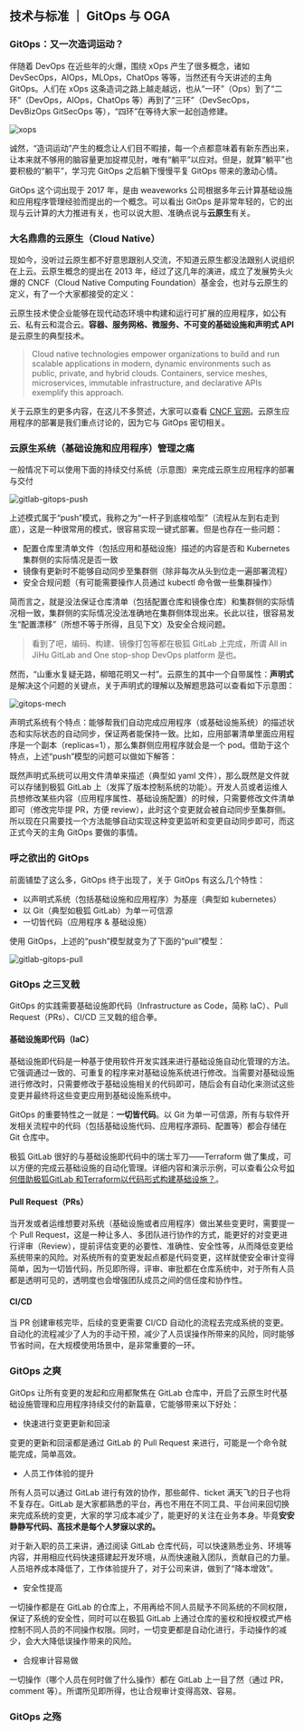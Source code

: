 ## 技术与标准 ｜ GitOps 与 OGA

### GitOps：又一次造词运动？

伴随着 DevOps 在近些年的火爆，围绕 xOps 产生了很多概念，诸如 DevSecOps，AIOps，MLOps，ChatOps 等等，当然还有今天讲述的主角 GitOps。人们在 xOps 这条造词之路上越走越远，也从“一环”（Ops）到了“二环”（DevOps，AIOps，ChatOps 等）再到了“三环”（DevSecOps，DevBizOps GitSecOps 等），“四环”在等待大家一起创造修建。

![xops](https://github.com/majinghe/DevOps/blob/main/images/gitops/xops.png)

诚然，“造词运动”产生的概念让人们目不暇接，每一个点都意味着有新东西出来，让本来就不够用的脑容量更加捉襟见肘，唯有“躺平”以应对。但是，就算“躺平”也要积极的“躺平”，学习完 GitOps 之后躺下慢慢平复 GitOps 带来的激动心情。

GitOps 这个词出现于 2017 年，是由 weaveworks 公司根据多年云计算基础设施和应用程序管理经验而提出的一个概念。可以看出 GitOps 是非常年轻的，它的出现与云计算的大力推进有关，也可以说大胆、准确点说与**云原生**有关。

### 大名鼎鼎的云原生（Cloud Native）

现如今，没听过云原生都不好意思跟别人交流，不知道云原生都没法跟别人说组织在上云。云原生概念的提出在 2013 年，经过了这几年的演进，成立了发展势头火爆的 CNCF（Cloud Native Computing Foundation）基金会，也对与云原生的定义，有了一个大家都接受的定义：

云原生技术使企业能够在现代动态环境中构建和运行可扩展的应用程序，如公有云、私有云和混合云。**容器、服务网格、微服务、不可变的基础设施和声明式 API** 是云原生的典型技术。

> Cloud native technologies empower organizations to build and run scalable applications in modern, dynamic environments such as public, private, and hybrid clouds. Containers, service meshes, microservices, immutable infrastructure, and declarative APIs exemplify this approach.

关于云原生的更多内容，在这儿不多赘述，大家可以查看 [CNCF 官网](https://www.cncf.io)。云原生应用程序的部署是我们重点讨论的，因为它与 GitOps 密切相关。

### 云原生系统（基础设施和应用程序）管理之痛

一般情况下可以使用下面的持续交付系统（示意图）来完成云原生应用程序的部署与交付

![gitlab-gitops-push](https://github.com/majinghe/DevOps/blob/main/images/gitops/gitlab-gitops-push.png)

上述模式属于“push”模式，我称之为“一杆子到底梭哈型”（流程从左到右走到底），这是一种很常用的模式，很容易实现一键式部署。但是也存在一些问题：

* 配置仓库里清单文件（包括应用和基础设施）描述的内容是否和 Kubernetes 集群侧的实际情况是否一致
* 镜像有更新时不能够自动同步至集群侧（除非每次从头到位走一遍部署流程）
* 安全合规问题（有可能需要操作人员通过 kubectl 命令做一些集群操作）

简而言之，就是没法保证仓库清单（包括配置仓库和镜像仓库）和集群侧的实际情况相一致，集群侧的实际情况没法准确地在集群侧体现出来。长此以往，很容易发生“配置漂移”（所想不等于所得，且见下文）及安全合规问题。

> 看到了吧，编码、构建、镜像打包等都在极狐 GitLab 上完成，所谓 All in JiHu GitLab and One stop-shop DevOps platform 是也。

然而，“山重水复疑无路，柳暗花明又一村”。云原生的其中一个自带属性：**声明式** 是解决这个问题的关键点，关于声明式的理解以及解题思路可以查看如下示意图：

![gitops-mech](https://github.com/majinghe/DevOps/blob/main/images/gitops/gitops-mech.png)

声明式系统有个特点：能够帮我们自动完成应用程序（或基础设施系统）的描述状态和实际状态的自动同步，保证两者能保持一致。比如，应用部署清单里面应用程序是一个副本（replicas=1），那么集群侧应用程序就会是一个 pod。借助于这个特点，上述“push”模型的问题可以做如下解答：

既然声明式系统可以用文件清单来描述（典型如 yaml 文件），那么既然是文件就可以存储到极狐 GitLab 上（发挥了版本控制系统的功能）。开发人员或者运维人员想修改某些内容（应用程序属性、基础设施配置）的时候，只需要修改文件清单即可（修改完毕提 PR，方便 review），此时这个变更就会被自动同步至集群侧。所以现在只需要找一个方法能够自动实现这种变更监听和变更自动同步即可，而这正式今天的主角 GitOps 要做的事情。

### 呼之欲出的 GitOps

前面铺垫了这么多，GitOps 终于出现了，关于 GitOps 有这么几个特性：

* 以声明式系统（包括基础设施和应用程序）为基座（典型如 kubernetes）
* 以 Git（典型如极狐 GitLab）为单一可信源
* 一切皆代码（应用程序 & 基础设施）

使用 GitOps，上述的“push”模型就变为了下面的“pull”模型：

![gitlab-gitops-pull](https://github.com/majinghe/DevOps/blob/main/images/gitops/gitlab-gitops-pull.png)

### GitOps 之三叉戟

GitOps 的实践需要基础设施即代码（Infrastructure as Code，简称 IaC）、Pull Request（PRs）、CI/CD 三叉戟的组合拳。

#### 基础设施即代码（IaC）

基础设施即代码是一种基于使用软件开发实践来进行基础设施自动化管理的方法。它强调通过一致的、可重复的程序来对基础设施系统进行修改。当需要对基础设施进行修改时，只需要修改于基础设施相关的代码即可，随后会有自动化来测试这些变更并最终将这些变更应用到基础设施系统中。

GitOps 的重要特性之一就是：**一切皆代码**。以 Git 为单一可信源，所有与软件开发相关流程中的代码（包括基础设施代码、应用程序源码、配置等）都会存储在 Git 仓库中。

极狐 GitLab 很好的与基础设施即代码中的瑞士军刀——Terraform 做了集成，可以方便的完成云基础设施的自动化管理。详细内容和演示示例，可以查看公众号[如何借助极狐GitLab 和Terraform以代码形式构建基础设施？](https://mp.weixin.qq.com/s?__biz=Mzg5OTU3NTgyOA==&mid=2247486125&idx=2&sn=f249d96a08ba32f34f4663b3b1d9407b&chksm=c05073d6f727fac06e65349d80e73b2370c70f157cd81d19fd4f98374d1d5010dd7fa5e9fc09&mpshare=1&scene=1&srcid=0716BqeAIbnTUagNw97gp2my&sharer_sharetime=1626400478390&sharer_shareid=69a671b032908bc53da173d06860fd16&exportkey=AYaaLtwEtx9utJDAYuhe5D4%3D&pass_ticket=%2FzxWDvZPZDMJeMGsfqc4XNbLSShfgZr5OQ0iVACuyoOW4k46rKmz535cknw9gWrM&wx_header=0#rd)。

#### Pull Request（PRs）

当开发或者运维想要对系统（基础设施或者应用程序）做出某些变更时，需要提一个 Pull Request，这是一种让多人、多团队进行协作的方式，能更好的对变更进行评审（Review），提前评估变更的必要性、准确性、安全性等，从而降低变更给系统带来的风险。对系统所有的变更发起点都是代码变更，这样就使安全审计变得简单，因为一切皆代码，所见即所得，评审、审批都在仓库系统中，对于所有人员都是透明可见的，透明度也会增强团队成员之间的信任度和协作性。

#### CI/CD

当 PR 创建审核完毕，后续的变更需要 CI/CD 自动化的流程去完成系统的变更。自动化的流程减少了人为的手动干预，减少了人员误操作所带来的风险，同时能够节省时间，在大规模使用场景中，是非常重要的一环。



### GitOps 之爽

GitOps 让所有变更的发起和应用都聚焦在 GitLab 仓库中，开启了云原生时代基础设施管理和应用程序持续交付的新篇章，它能够带来以下好处：

* 快速进行变更更新和回滚

变更的更新和回滚都是通过 GitLab 的 Pull Request 来进行，可能是一个命令就能完成，简单高效。

* 人员工作体验的提升

所有人员可以通过 GitLab 进行有效的协作，那些邮件、ticket 满天飞的日子也将不复存在。GitLab 是大家都熟悉的平台，再也不用在不同工具、平台间来回切换来完成系统的变更，大家的学习成本减少了，能更好的关注在业务本身。毕竟**安安静静写代码、高技术是每个人梦寐以求的。** 

对于新入职的员工来讲，通过阅读 GitLab 仓库代码，可以快速熟悉业务、环境等内容，并用相应代码快速搭建起开发环境，从而快速融入团队，贡献自己的力量。人员培养成本降低了，工作体验提升了，对于公司来讲，做到了“降本增效”。


* 安全性提高

一切操作都是在 GitLab 的仓库上，不用再给不同人员赋予不同系统的不同权限，保证了系统的安全性，同时可以在极狐 GitLab 上通过仓库的鉴权和授权模式严格控制不同人员的不同操作权限。同时，一切变更都是自动化进行，手动操作的减少，会大大降低误操作带来的风险。

* 合规审计容易做

一切操作（哪个人员在何时做了什么操作）都在 GitLab 上一目了然（通过 PR，comment 等）。所谓所见即所得，也让合规审计变得高效、容易。

### GitOps 之殇


